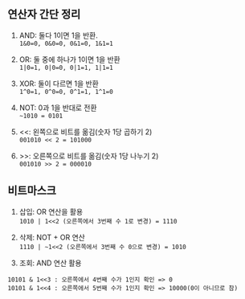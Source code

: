 ## 연산자 간단 정리
1. AND: 둘다 1이면 1을 반환.  
```1&0=0, 0&0=0, 0&1=0, 1&1=1 ```

2. OR: 둘 중에 하나가 1이면 1을 반환  
```1|0=1, 0|0=0, 0|1=1, 1|1=1 ```

3. XOR: 둘이 다르면 1을 반환  
```1^0=1, 0^0=0, 0^1=1, 1^1=0 ```

4. NOT: 0과 1을 반대로 전환  
```~1010 = 0101```

5. <<: 왼쪽으로 비트를 옮김(숫자 1당 곱하기 2)  
```001010 << 2 = 101000```

6. \>>: 오른쪽으로 비트를 옮김(숫자 1당 나누기 2)  
```001010 >> 2 = 000010```


## 비트마스크
1. 삽입: OR 연산을 활용  
```1010 | 1<<2 (오른쪽에서 3번째 수 1로 변경) = 1110```

2. 삭제: NOT + OR 연산  
```1110 | ~1<<2 (오른쪽에서 3번째 수 0으로 변경) = 1010```

3. 조회: AND 연산 활용  
```
10101 & 1<<3 : 오른쪽에서 4번째 수가 1인지 확인 => 0  
10101 & 1<<4 : 오른쪽에서 5번째 수가 1인지 확인 => 10000(0이 아니므로 참)	
```	
	
	
